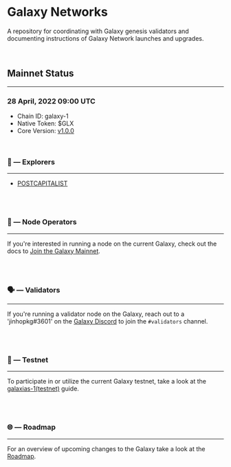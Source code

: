 # Galaxy Networks

A repository for coordinating with Galaxy genesis validators and documenting instructions of Galaxy Network launches and upgrades.

<br/>

## Mainnet Status

---

### 28 April, 2022 09:00 UTC

- Chain ID: galaxy-1
- Native Token: $GLX
- Core Version: [v1.0.0](https://github.com/galaxies-labs/networks/releases/tag/v1.0.0)

<br/>

### 🚀 — Explorers

---

- [POSTCAPITALIST](https://explorer.postcapitalist.io/)

<br/>
<br/>

### 👤 — Node Operators

---

If you're interested in running a node on the current Galaxy, check out the docs to [Join the Galaxy Mainnet](https://github.com/galaxies-labs/networks/blob/main/join-mainnet.md).

<br/>
<br/>

### 🗣️ — Validators

---

If you're running a validator node on the Galaxy, reach out to a 'jinhopkg#3601' on the [Galaxy Discord](https://discord.gg/3DgbQDha3V) to join the `#validators` channel.

<br/>
<br/>

### 👥 — Testnet

---

To participate in or utilize the current Galaxy testnet, take a look at the [galaxias-1(testnet)](https://github.com/galaxies-labs/networks/tree/main/galaxias-1) guide.

<br/>
<br/>

### 🌐 — Roadmap

---

For an overview of upcoming changes to the Galaxy take a look at the [Roadmap](https://galaxychain.zone).

<br/>
<br/>
